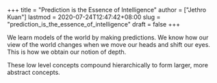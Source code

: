 +++
title = "Prediction is the Essence of Intelligence"
author = ["Jethro Kuan"]
lastmod = 2020-07-24T12:47:42+08:00
slug = "prediction_is_the_essence_of_intelligence"
draft = false
+++

We learn models of the world by making predictions. We know how our view of the
world changes when we move our heads and shift our eyes. This is how we obtain
our notion of depth.

These low level concepts compound hierarchically to form larger, more abstract
concepts.
